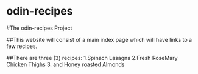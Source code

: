 # odin-recipes

#The odin-recipes Project

##This website will consist of a main index page which will have links to a few recipes.

##There are three (3) recipes:
1.Spinach Lasagna
2.Fresh RoseMary Chicken Thighs
3. and Honey roasted Almonds
